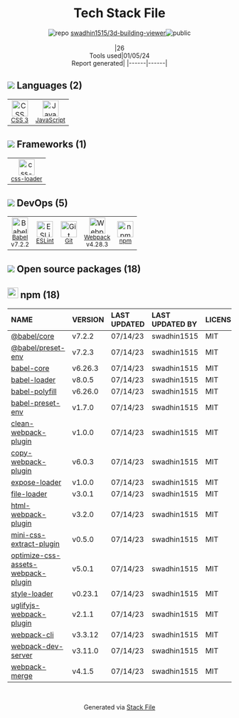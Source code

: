 <!--
&lt;--- Readme.md Snippet without images Start ---&gt;
## Tech Stack
swadhin1515/3d-building-viewer is built on the following main stack:

- [JavaScript](https://developer.mozilla.org/en-US/docs/Web/JavaScript) – Languages
- [Webpack](http://webpack.js.org) – JS Build Tools / JS Task Runners
- [Babel](http://babeljs.io/) – JavaScript Compilers
- [ESLint](http://eslint.org/) – Code Review
- [css-loader](https://github.com/webpack-contrib/css-loader) – CSS Pre-processors / Extensions

Full tech stack [here](/techstack.md)

&lt;--- Readme.md Snippet without images End ---&gt;

&lt;--- Readme.md Snippet with images Start ---&gt;
## Tech Stack
swadhin1515/3d-building-viewer is built on the following main stack:

- <img width='25' height='25' src='https://img.stackshare.io/service/1209/javascript.jpeg' alt='JavaScript'/> [JavaScript](https://developer.mozilla.org/en-US/docs/Web/JavaScript) – Languages
- <img width='25' height='25' src='https://img.stackshare.io/service/1682/IMG_4636.PNG' alt='Webpack'/> [Webpack](http://webpack.js.org) – JS Build Tools / JS Task Runners
- <img width='25' height='25' src='https://img.stackshare.io/service/2739/-1wfGjNw.png' alt='Babel'/> [Babel](http://babeljs.io/) – JavaScript Compilers
- <img width='25' height='25' src='https://img.stackshare.io/service/3337/Q4L7Jncy.jpg' alt='ESLint'/> [ESLint](http://eslint.org/) – Code Review
- <img width='25' height='25' src='https://img.stackshare.io/service/8074/default_d2b16fd6997fb2e164de645a34f9b8d5a880d999.png' alt='css-loader'/> [css-loader](https://github.com/webpack-contrib/css-loader) – CSS Pre-processors / Extensions

Full tech stack [here](/techstack.md)

&lt;--- Readme.md Snippet with images End ---&gt;
-->
<div align="center">

# Tech Stack File
![](https://img.stackshare.io/repo.svg "repo") [swadhin1515/3d-building-viewer](https://github.com/swadhin1515/3d-building-viewer)![](https://img.stackshare.io/public_badge.svg "public")
<br/><br/>
|26<br/>Tools used|01/05/24 <br/>Report generated|
|------|------|
</div>

## <img src='https://img.stackshare.io/languages.svg'/> Languages (2)
<table><tr>
  <td align='center'>
  <img width='36' height='36' src='https://img.stackshare.io/service/6727/css.png' alt='CSS 3'>
  <br>
  <sub><a href="https://developer.mozilla.org/en-US/docs/Web/CSS/CSS3">CSS 3</a></sub>
  <br>
  <sub></sub>
</td>

<td align='center'>
  <img width='36' height='36' src='https://img.stackshare.io/service/1209/javascript.jpeg' alt='JavaScript'>
  <br>
  <sub><a href="https://developer.mozilla.org/en-US/docs/Web/JavaScript">JavaScript</a></sub>
  <br>
  <sub></sub>
</td>

</tr>
</table>

## <img src='https://img.stackshare.io/frameworks.svg'/> Frameworks (1)
<table><tr>
  <td align='center'>
  <img width='36' height='36' src='https://img.stackshare.io/service/8074/default_d2b16fd6997fb2e164de645a34f9b8d5a880d999.png' alt='css-loader'>
  <br>
  <sub><a href="https://github.com/webpack-contrib/css-loader">css-loader</a></sub>
  <br>
  <sub></sub>
</td>

</tr>
</table>

## <img src='https://img.stackshare.io/devops.svg'/> DevOps (5)
<table><tr>
  <td align='center'>
  <img width='36' height='36' src='https://img.stackshare.io/service/2739/-1wfGjNw.png' alt='Babel'>
  <br>
  <sub><a href="http://babeljs.io/">Babel</a></sub>
  <br>
  <sub>v7.2.2</sub>
</td>

<td align='center'>
  <img width='36' height='36' src='https://img.stackshare.io/service/3337/Q4L7Jncy.jpg' alt='ESLint'>
  <br>
  <sub><a href="http://eslint.org/">ESLint</a></sub>
  <br>
  <sub></sub>
</td>

<td align='center'>
  <img width='36' height='36' src='https://img.stackshare.io/service/1046/git.png' alt='Git'>
  <br>
  <sub><a href="http://git-scm.com/">Git</a></sub>
  <br>
  <sub></sub>
</td>

<td align='center'>
  <img width='36' height='36' src='https://img.stackshare.io/service/1682/IMG_4636.PNG' alt='Webpack'>
  <br>
  <sub><a href="http://webpack.js.org">Webpack</a></sub>
  <br>
  <sub>v4.28.3</sub>
</td>

<td align='center'>
  <img width='36' height='36' src='https://img.stackshare.io/service/1120/lejvzrnlpb308aftn31u.png' alt='npm'>
  <br>
  <sub><a href="https://www.npmjs.com/">npm</a></sub>
  <br>
  <sub></sub>
</td>

</tr>
</table>


## <img src='https://img.stackshare.io/group.svg' /> Open source packages (18)</h2>

## <img width='24' height='24' src='https://img.stackshare.io/service/1120/lejvzrnlpb308aftn31u.png'/> npm (18)

|NAME|VERSION|LAST UPDATED|LAST UPDATED BY|LICENSE|VULNERABILITIES|
|:------|:------|:------|:------|:------|:------|
|[@babel/core](https://www.npmjs.com/@babel/core)|v7.2.2|07/14/23|swadhin1515 |MIT|N/A|
|[@babel/preset-env](https://www.npmjs.com/@babel/preset-env)|v7.2.3|07/14/23|swadhin1515 |MIT|N/A|
|[babel-core](https://www.npmjs.com/babel-core)|v6.26.3|07/14/23|swadhin1515 |MIT|N/A|
|[babel-loader](https://www.npmjs.com/babel-loader)|v8.0.5|07/14/23|swadhin1515 |MIT|N/A|
|[babel-polyfill](https://www.npmjs.com/babel-polyfill)|v6.26.0|07/14/23|swadhin1515 |MIT|N/A|
|[babel-preset-env](https://www.npmjs.com/babel-preset-env)|v1.7.0|07/14/23|swadhin1515 |MIT|N/A|
|[clean-webpack-plugin](https://www.npmjs.com/clean-webpack-plugin)|v1.0.0|07/14/23|swadhin1515 |MIT|N/A|
|[copy-webpack-plugin](https://www.npmjs.com/copy-webpack-plugin)|v6.0.3|07/14/23|swadhin1515 |MIT|N/A|
|[expose-loader](https://www.npmjs.com/expose-loader)|v1.0.0|07/14/23|swadhin1515 |MIT|N/A|
|[file-loader](https://www.npmjs.com/file-loader)|v3.0.1|07/14/23|swadhin1515 |MIT|N/A|
|[html-webpack-plugin](https://www.npmjs.com/html-webpack-plugin)|v3.2.0|07/14/23|swadhin1515 |MIT|N/A|
|[mini-css-extract-plugin](https://www.npmjs.com/mini-css-extract-plugin)|v0.5.0|07/14/23|swadhin1515 |MIT|N/A|
|[optimize-css-assets-webpack-plugin](https://www.npmjs.com/optimize-css-assets-webpack-plugin)|v5.0.1|07/14/23|swadhin1515 |MIT|N/A|
|[style-loader](https://www.npmjs.com/style-loader)|v0.23.1|07/14/23|swadhin1515 |MIT|N/A|
|[uglifyjs-webpack-plugin](https://www.npmjs.com/uglifyjs-webpack-plugin)|v2.1.1|07/14/23|swadhin1515 |MIT|N/A|
|[webpack-cli](https://www.npmjs.com/webpack-cli)|v3.3.12|07/14/23|swadhin1515 |MIT|N/A|
|[webpack-dev-server](https://www.npmjs.com/webpack-dev-server)|v3.11.0|07/14/23|swadhin1515 |MIT|N/A|
|[webpack-merge](https://www.npmjs.com/webpack-merge)|v4.1.5|07/14/23|swadhin1515 |MIT|N/A|

<br/>
<div align='center'>

Generated via [Stack File](https://github.com/marketplace/stack-file)
